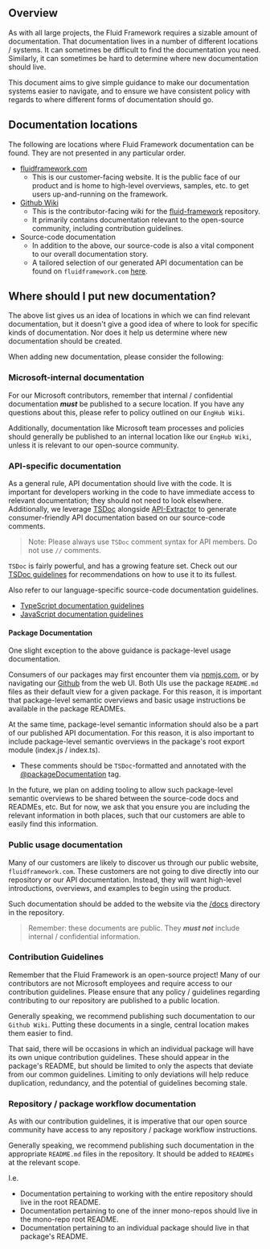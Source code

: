 ## Overview

As with all large projects, the Fluid Framework requires a sizable amount of documentation.
That documentation lives in a number of different locations / systems.
It can sometimes be difficult to find the documentation you need.
Similarly, it can sometimes be hard to determine where new documentation should live.

This document aims to give simple guidance to make our documentation systems easier to navigate, and to ensure we have consistent policy with regards to where different forms of documentation should go.

## Documentation locations

The following are locations where Fluid Framework documentation can be found.
They are not presented in any particular order.

- [fluidframework.com](https://fluidframework.com/)
  - This is our customer-facing website.
    It is the public face of our product and is home to high-level overviews, samples, etc. to get users up-and-running on the framework.
- [Github Wiki](https://github.com/microsoft/FluidFramework/wiki)
  - This is the contributor-facing wiki for the [fluid-framework](https://github.com/microsoft/FluidFramework) repository.
  - It primarily contains documentation relevant to the open-source community, including contribution guidelines.
- Source-code documentation
  - In addition to the above, our source-code is also a vital component to our overall documentation story.
  - A tailored selection of our generated API documentation can be found on `fluidframework.com` [here](https://fluidframework.com/docs/apis/).

## Where should I put new documentation?

The above list gives us an idea of locations in which we can find relevant documentation, but it doesn't give a good idea of where to look for specific kinds of documentation.
Nor does it help us determine where new documentation should be created.

When adding new documentation, please consider the following:

### Microsoft-internal documentation

For our Microsoft contributors, remember that internal / confidential documentation **_must_** be published to a secure location.
If you have any questions about this, please refer to policy outlined on our `EngHub Wiki`.

Additionally, documentation like Microsoft team processes and policies should generally be published to an internal location like our `EngHub Wiki`, unless it is relevant to our open-source community.

### API-specific documentation

As a general rule, API documentation should live with the code.
It is important for developers working in the code to have immediate access to relevant documentation; they should not need to look elsewhere.
Additionally, we leverage [TSDoc](https://tsdoc.org/) alongside [API-Extractor](https://api-extractor.com/) to generate consumer-friendly API documentation based on our source-code comments.

> Note: Please always use `TSDoc` comment syntax for API members.
> Do not use `//` comments.

`TSDoc` is fairly powerful, and has a growing feature set.
Check out our [TSDoc guidelines](https://github.com/microsoft/FluidFramework/wiki/TSDoc-Guidelines) for recommendations on how to use it to its fullest.

Also refer to our language-specific source-code documentation guidelines.

- [TypeScript documentation guidelines](https://github.com/microsoft/FluidFramework/wiki/Documenting-TypeScript)
- [JavaScript documentation guidelines](https://github.com/microsoft/FluidFramework/wiki/Documenting-JavaScript)

#### Package Documentation

One slight exception to the above guidance is package-level usage documentation.

Consumers of our packages may first encounter them via [npmjs.com](https://www.npmjs.com/), or by navigating our [Github](https://github.com/microsoft/FluidFramework) from the web UI.
Both UIs use the package `README.md` files as their default view for a given package.
For this reason, it is important that package-level semantic overviews and basic usage instructions be available in the package READMEs.

At the same time, package-level semantic information should also be a part of our published API documentation.
For this reason, it is also important to include package-level semantic overviews in the package's root export module (index.js / index.ts).

- These comments should be `TSDoc`-formatted and annotated with the [@packageDocumentation](https://github.com/microsoft/FluidFramework/wiki/TSDoc-Guidelines#packagedocumentation) tag.

In the future, we plan on adding tooling to allow such package-level semantic overviews to be shared between the source-code docs and READMEs, etc.
But for now, we ask that you ensure you are including the relevant information in both places, such that our customers are able to easily find this information.

### Public usage documentation

Many of our customers are likely to discover us through our public website, `fluidframework.com`.
These customers are not going to dive directly into our repository or our API documentation.
Instead, they will want high-level introductions, overviews, and examples to begin using the product.

Such documentation should be added to the website via the [/docs](https://github.com/microsoft/FluidFramework/tree/main/docs) directory in the repository.

> Remember: these documents are public.
> They **_must not_** include internal / confidential information.

### Contribution Guidelines

Remember that the Fluid Framework is an open-source project!
Many of our contributors are not Microsoft employees and require access to our contribution guidelines.
Please ensure that any policy / guidelines regarding contributing to our repository are published to a public location.

Generally speaking, we recommend publishing such documentation to our `Github Wiki`.
Putting these documents in a single, central location makes them easier to find.

That said, there will be occasions in which an individual package will have its own unique contribution guidelines.
These should appear in the package's README, but should be limited to only the aspects that deviate from our common guidelines.
Limiting to only deviations will help reduce duplication, redundancy, and the potential of guidelines becoming stale.

### Repository / package workflow documentation

As with our contribution guidelines, it is imperative that our open source community have access to any repository / package workflow instructions.

Generally speaking, we recommend publishing such documentation in the appropriate `README.md` files in the repository.
It should be added to `READMEs` at the relevant scope.

I.e.

- Documentation pertaining to working with the entire repository should live in the root README.
- Documentation pertaining to one of the inner mono-repos should live in the mono-repo root README.
- Documentation pertaining to an individual package should live in that package's README.
